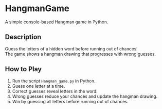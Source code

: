 # HangmanGame
A simple console-based Hangman game in Python.

## Description
Guess the letters of a hidden word before running out of chances!  
The game shows a hangman drawing that progresses with wrong guesses.

## How to Play
1. Run the script `Hangman_game.py` in Python.  
2. Guess one letter at a time.  
3. Correct guesses reveal letters in the word.  
4. Wrong guesses reduce your chances and update the hangman drawing.  
5. Win by guessing all letters before running out of chances.

